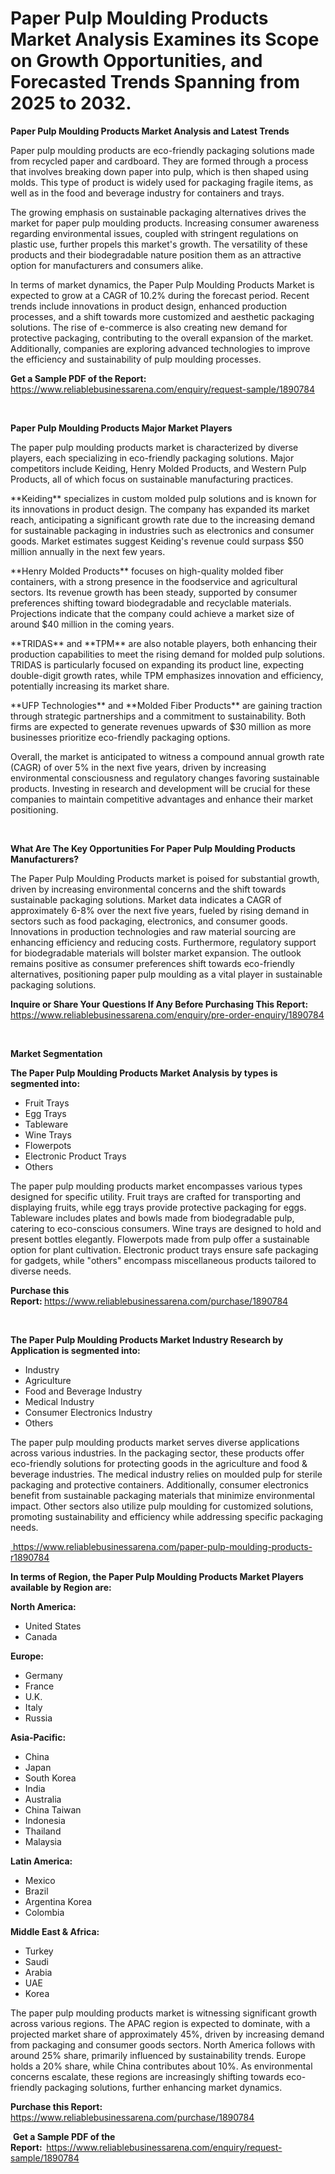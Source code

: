 <p><h1>Paper Pulp Moulding Products Market Analysis Examines its Scope on Growth Opportunities, and Forecasted Trends Spanning from 2025 to 2032.</h1></p><p><strong>Paper Pulp Moulding Products Market Analysis and Latest Trends</strong></p>
<p><p>Paper pulp moulding products are eco-friendly packaging solutions made from recycled paper and cardboard. They are formed through a process that involves breaking down paper into pulp, which is then shaped using molds. This type of product is widely used for packaging fragile items, as well as in the food and beverage industry for containers and trays. </p><p>The growing emphasis on sustainable packaging alternatives drives the market for paper pulp moulding products. Increasing consumer awareness regarding environmental issues, coupled with stringent regulations on plastic use, further propels this market's growth. The versatility of these products and their biodegradable nature position them as an attractive option for manufacturers and consumers alike. </p><p>In terms of market dynamics, the Paper Pulp Moulding Products Market is expected to grow at a CAGR of 10.2% during the forecast period. Recent trends include innovations in product design, enhanced production processes, and a shift towards more customized and aesthetic packaging solutions. The rise of e-commerce is also creating new demand for protective packaging, contributing to the overall expansion of the market. Additionally, companies are exploring advanced technologies to improve the efficiency and sustainability of pulp moulding processes.</p></p>
<p><strong>Get a Sample PDF of the Report:&nbsp;</strong> <a href="https://www.reliablebusinessarena.com/enquiry/request-sample/1890784?utm_campaign=3063&utm_medium=2&utm_source=Github&utm_content=ia&utm_term=19042025&utm_id=paper-pulp-moulding-products">https://www.reliablebusinessarena.com/enquiry/request-sample/1890784</a></p>
<p>&nbsp;</p>
<p><strong>Paper Pulp Moulding Products Major Market Players</strong></p>
<p><p>The paper pulp moulding products market is characterized by diverse players, each specializing in eco-friendly packaging solutions. Major competitors include Keiding, Henry Molded Products, and Western Pulp Products, all of which focus on sustainable manufacturing practices.</p><p>**Keiding** specializes in custom molded pulp solutions and is known for its innovations in product design. The company has expanded its market reach, anticipating a significant growth rate due to the increasing demand for sustainable packaging in industries such as electronics and consumer goods. Market estimates suggest Keiding's revenue could surpass $50 million annually in the next few years.</p><p>**Henry Molded Products** focuses on high-quality molded fiber containers, with a strong presence in the foodservice and agricultural sectors. Its revenue growth has been steady, supported by consumer preferences shifting toward biodegradable and recyclable materials. Projections indicate that the company could achieve a market size of around $40 million in the coming years.</p><p>**TRIDAS** and **TPM** are also notable players, both enhancing their production capabilities to meet the rising demand for molded pulp solutions. TRIDAS is particularly focused on expanding its product line, expecting double-digit growth rates, while TPM emphasizes innovation and efficiency, potentially increasing its market share.</p><p>**UFP Technologies** and **Molded Fiber Products** are gaining traction through strategic partnerships and a commitment to sustainability. Both firms are expected to generate revenues upwards of $30 million as more businesses prioritize eco-friendly packaging options.</p><p>Overall, the market is anticipated to witness a compound annual growth rate (CAGR) of over 5% in the next five years, driven by increasing environmental consciousness and regulatory changes favoring sustainable products. Investing in research and development will be crucial for these companies to maintain competitive advantages and enhance their market positioning.</p></p>
<p>&nbsp;</p>
<p><strong>What Are The Key Opportunities For Paper Pulp Moulding Products Manufacturers?</strong></p>
<p><p>The Paper Pulp Moulding Products market is poised for substantial growth, driven by increasing environmental concerns and the shift towards sustainable packaging solutions. Market data indicates a CAGR of approximately 6-8% over the next five years, fueled by rising demand in sectors such as food packaging, electronics, and consumer goods. Innovations in production technologies and raw material sourcing are enhancing efficiency and reducing costs. Furthermore, regulatory support for biodegradable materials will bolster market expansion. The outlook remains positive as consumer preferences shift towards eco-friendly alternatives, positioning paper pulp moulding as a vital player in sustainable packaging solutions.</p></p>
<p><strong>Inquire or Share Your Questions If Any Before Purchasing This Report:</strong> <a href="https://www.reliablebusinessarena.com/enquiry/pre-order-enquiry/1890784?utm_campaign=3063&utm_medium=2&utm_source=Github&utm_content=ia&utm_term=19042025&utm_id=paper-pulp-moulding-products">https://www.reliablebusinessarena.com/enquiry/pre-order-enquiry/1890784</a></p>
<p>&nbsp;</p>
<p><strong>Market Segmentation</strong></p>
<p><strong>The Paper Pulp Moulding Products Market Analysis by types is segmented into:</strong></p>
<p><ul><li>Fruit Trays</li><li>Egg Trays</li><li>Tableware</li><li>Wine Trays</li><li>Flowerpots</li><li>Electronic Product Trays</li><li>Others</li></ul></p>
<p><p>The paper pulp moulding products market encompasses various types designed for specific utility. Fruit trays are crafted for transporting and displaying fruits, while egg trays provide protective packaging for eggs. Tableware includes plates and bowls made from biodegradable pulp, catering to eco-conscious consumers. Wine trays are designed to hold and present bottles elegantly. Flowerpots made from pulp offer a sustainable option for plant cultivation. Electronic product trays ensure safe packaging for gadgets, while "others" encompass miscellaneous products tailored to diverse needs.</p></p>
<p><strong>Purchase this Report:&nbsp;</strong><a href="https://www.reliablebusinessarena.com/purchase/1890784?utm_campaign=3063&utm_medium=2&utm_source=Github&utm_content=ia&utm_term=19042025&utm_id=paper-pulp-moulding-products">https://www.reliablebusinessarena.com/purchase/1890784</a></p>
<p>&nbsp;</p>
<p><strong>The Paper Pulp Moulding Products Market Industry Research by Application is segmented into:</strong></p>
<p><ul><li>Industry</li><li>Agriculture</li><li>Food and Beverage Industry</li><li>Medical Industry</li><li>Consumer Electronics Industry</li><li>Others</li></ul></p>
<p><p>The paper pulp moulding products market serves diverse applications across various industries. In the packaging sector, these products offer eco-friendly solutions for protecting goods in the agriculture and food & beverage industries. The medical industry relies on moulded pulp for sterile packaging and protective containers. Additionally, consumer electronics benefit from sustainable packaging materials that minimize environmental impact. Other sectors also utilize pulp moulding for customized solutions, promoting sustainability and efficiency while addressing specific packaging needs.</p></p>
<p><a href="https://www.reliablebusinessarena.com/paper-pulp-moulding-products-r1890784?utm_campaign=3063&utm_medium=2&utm_source=Github&utm_content=ia&utm_term=19042025&utm_id=paper-pulp-moulding-products">&nbsp;https://www.reliablebusinessarena.com/paper-pulp-moulding-products-r1890784</a></p>
<p><strong>In terms of Region, the Paper Pulp Moulding Products Market Players available by Region are:</strong></p>
<p>
    <p> <strong> North America: </strong>
        <ul>
            <li>United States</li>
            <li>Canada</li>
        </ul>
        </p> 
    <p> <strong> Europe: </strong>
        <ul>
            <li>Germany</li>
            <li>France</li>
            <li>U.K.</li>
            <li>Italy</li>
            <li>Russia</li>
        </ul>
        </p> 
    <p> <strong> Asia-Pacific: </strong>
        <ul>
            <li>China</li>
            <li>Japan</li>
            <li>South Korea</li>
            <li>India</li>
            <li>Australia</li>
            <li>China Taiwan</li>
            <li>Indonesia</li>
            <li>Thailand</li>
            <li>Malaysia</li>
        </ul>
        </p> 
    <p> <strong> Latin America: </strong>
        <ul>
            <li>Mexico</li>
            <li>Brazil</li>
            <li>Argentina Korea</li>
            <li>Colombia</li>
        </ul>
        </p> 
    <p> <strong> Middle East & Africa: </strong>
        <ul>
            <li>Turkey</li>
            <li>Saudi</li>
            <li>Arabia</li>
            <li>UAE</li>
            <li>Korea</li>
        </ul>
    </p>
    </p>
<p><p>The paper pulp moulding products market is witnessing significant growth across various regions. The APAC region is expected to dominate, with a projected market share of approximately 45%, driven by increasing demand from packaging and consumer goods sectors. North America follows with around 25% share, primarily influenced by sustainability trends. Europe holds a 20% share, while China contributes about 10%. As environmental concerns escalate, these regions are increasingly shifting towards eco-friendly packaging solutions, further enhancing market dynamics.</p></p>
<p><strong>Purchase this Report: </strong><a href="https://www.reliablebusinessarena.com/purchase/1890784?utm_campaign=3063&utm_medium=2&utm_source=Github&utm_content=ia&utm_term=19042025&utm_id=paper-pulp-moulding-products">https://www.reliablebusinessarena.com/purchase/1890784</a></p>
<p>&nbsp;<strong>Get a Sample PDF of the Report:&nbsp;&nbsp;</strong><a href="https://www.reliablebusinessarena.com/enquiry/request-sample/1890784?utm_campaign=3063&utm_medium=2&utm_source=Github&utm_content=ia&utm_term=19042025&utm_id=paper-pulp-moulding-products">https://www.reliablebusinessarena.com/enquiry/request-sample/1890784</a></p>
<p><strong></strong></p>
<p><p></p><p></p><p></p></p>